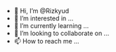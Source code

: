 - 👋 Hi, I’m @Rizkyud
- 👀 I’m interested in ...
- 🌱 I’m currently learning ...
- 💞️ I’m looking to collaborate on ...
- 📫 How to reach me ...

<!---
Rizkyud/Rizkyud is a ✨ special ✨ repository because its `README.md` (this file) appears on your GitHub profile.
You can click the Preview link to take a look at your changes.
--->
